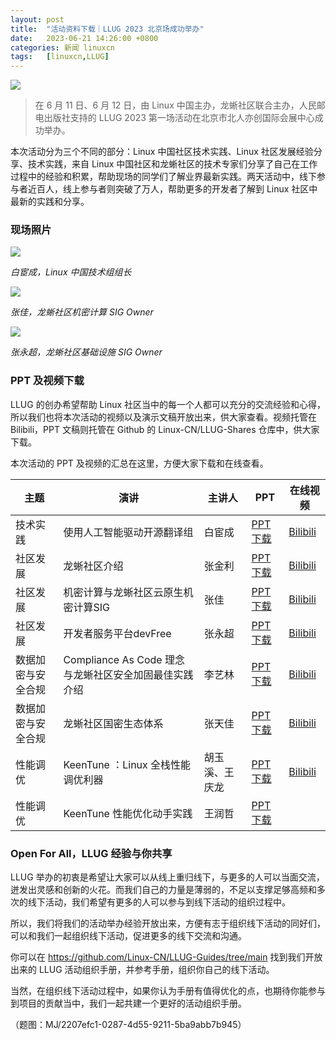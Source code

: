 ```yaml
---
layout: post
title:	"活动资料下载｜LLUG 2023 北京场成功举办"
date:	2023-06-21 14:26:00 +0800 
categories:	新闻 linuxcn 
tags:	[linuxcn,LLUG]
---
```



![](/Asserts/Images//attachment/album/202306/21/142350zspsqdydpzw8jtto.jpg)



> 
> 在 6 月 11 日、6 月 12 日，由 Linux 中国主办，龙蜥社区联合主办，人民邮电出版社支持的 LLUG 2023 第一场活动在北京市北人亦创国际会展中心成功举办。
> 
> 
> 


本次活动分为三个不同的部分：Linux 中国社区技术实践、Linux 社区发展经验分享、技术实践，来自 Linux 中国社区和龙蜥社区的技术专家们分享了自己在工作过程中的经验和积累，帮助现场的同学们了解业界最新实践。两天活动中，线下参与者近百人，线上参与者则突破了万人，帮助更多的开发者了解到 Linux 社区中最新的实践和分享。


### 现场照片


![](/Asserts/Images//attachment/album/202306/21/135908zjsrzktlpbuosbpp.jpg)


*白宦成，Linux 中国技术组组长*


![](/Asserts/Images//attachment/album/202306/21/135920kr777xor7cikiyx8.jpg)


*张佳，龙蜥社区机密计算 SIG Owner*


![](/Asserts/Images//attachment/album/202306/21/135930n8bffpsgug081lsv.jpg)


*张永超，龙蜥社区基础设施 SIG Owner*


### PPT 及视频下载


LLUG 的创办希望帮助 Linux 社区当中的每一个人都可以充分的交流经验和心得，所以我们也将本次活动的视频以及演示文稿开放出来，供大家查看。视频托管在 Bilibili，PPT 文稿则托管在 Github 的 Linux-CN/LLUG-Shares 仓库中，供大家下载。


本次活动的 PPT 及视频的汇总在这里，方便大家下载和在线查看。




| 主题 | 演讲 | 主讲人 | PPT | 在线视频 |
| --- | --- | --- | --- | --- |
| 技术实践 | 使用人工智能驱动开源翻译组 | 白宦成 | [PPT 下载](https://github.com/Linux-CN/LLUG-Shares/blob/main/Beijing/2023.06-YiZhuang/6.11%20%E7%99%BD%E5%AE%A6%E6%88%90-%E4%BD%BF%E7%94%A8%E4%BA%BA%E5%B7%A5%E6%99%BA%E8%83%BD%E9%A9%B1%E5%8A%A8%E5%BC%80%E6%BA%90%E7%BF%BB%E8%AF%91%E7%BB%84.pdf) | [Bilibili](https://www.bilibili.com/video/BV1cz4y1v71P/) |
| 社区发展 | 龙蜥社区介绍 | 张金利 | [PPT 下载](https://github.com/Linux-CN/LLUG-Shares/blob/main/Beijing/2023.06-YiZhuang/6.11%20%E5%BC%A0%E9%87%91%E5%88%A9-%E9%BE%99%E8%9C%A5%E7%A4%BE%E5%8C%BA%E4%BB%8B%E7%BB%8D.pdf) | [Bilibili](https://www.bilibili.com/video/BV1qo4y177DX) |
| 社区发展 | 机密计算与龙蜥社区云原生机密计算SIG | 张佳 | [PPT 下载](https://github.com/Linux-CN/LLUG-Shares/blob/main/Beijing/2023.06-YiZhuang/6.11%20%E5%BC%A0%E4%BD%B3-%E6%9C%BA%E5%AF%86%E8%AE%A1%E7%AE%97%E4%B8%8E%E9%BE%99%E8%9C%A5%E7%A4%BE%E5%8C%BA%E4%BA%91%E5%8E%9F%E7%94%9F%E6%9C%BA%E5%AF%86%E8%AE%A1%E7%AE%97SIG.pdf) | [Bilibili](https://www.bilibili.com/video/BV1pj411D7s1/) |
| 社区发展 | 开发者服务平台devFree | 张永超 | [PPT 下载](https://github.com/Linux-CN/LLUG-Shares/blob/main/Beijing/2023.06-YiZhuang/6.11%20%E5%BC%A0%E6%B0%B8%E8%B6%85-%E5%BC%80%E5%8F%91%E8%80%85%E6%9C%8D%E5%8A%A1%E5%B9%B3%E5%8F%B0devFree.pdf) | [Bilibili](https://www.bilibili.com/video/BV1Wk4y1M7sL/) |
| 数据加密与安全合规 | Compliance As Code 理念与龙蜥社区安全加固最佳实践介绍 | 李艺林 | [PPT 下载](https://github.com/Linux-CN/LLUG-Shares/blob/main/Beijing/2023.06-YiZhuang/6.12%20%E6%9D%8E%E8%89%BA%E6%9E%97-Compliance%20As%20Code%E7%90%86%E5%BF%B5%E4%B8%8E%E9%BE%99%E8%9C%A5%E7%A4%BE%E5%8C%BA%E5%AE%89%E5%85%A8%E5%8A%A0%E5%9B%BA%E6%9C%80%E4%BD%B3%E5%AE%9E%E8%B7%B5%E4%BB%8B%E7%BB%8D.pdf) | [Bilibili](https://www.bilibili.com/video/BV1Nh4y197fJ/?spm_id_from=333.999.0.0&vd_source=874d316c9af33a124189653f35649c3e) |
| 数据加密与安全合规 | 龙蜥社区国密生态体系 | 张天佳 | [PPT 下载](https://github.com/Linux-CN/LLUG-Shares/blob/main/Beijing/2023.06-YiZhuang/6.12%20%E5%BC%A0%E5%A4%A9%E4%BD%B3-%E9%BE%99%E8%9C%A5%E7%A4%BE%E5%8C%BA%E5%9B%BD%E5%AF%86%E7%94%9F%E6%80%81%E4%BD%93%E7%B3%BB.pdf) | [Bilibili](https://www.bilibili.com/video/BV1vM4y1n7GC/?spm_id_from=333.999.0.0) |
| 性能调优 | KeenTune ：Linux 全栈性能调优利器 | 胡玉溪、王庆龙 | [PPT 下载](https://github.com/Linux-CN/LLUG-Shares/blob/main/Beijing/2023.06-YiZhuang/6.12%20%E8%83%A1%E7%8E%89%E6%BA%AA%E3%80%81%E7%8E%8B%E5%BA%86%E9%BE%99-KeenTune%20%EF%BC%9A%20Linux%E5%85%A8%E6%A0%88%E6%80%A7%E8%83%BD%E8%B0%83%E4%BC%98%E5%88%A9%E5%99%A8.pdf) | [Bilibili](https://www.bilibili.com/video/BV1UM4y1n7B4/?spm_id_from=333.999.0.0&vd_source=874d316c9af33a124189653f35649c3e) |
| 性能调优 | KeenTune 性能优化动手实践 | 王润哲 | [PPT 下载](https://github.com/Linux-CN/LLUG-Shares/blob/main/Beijing/2023.06-YiZhuang/6.12%20%E7%8E%8B%E6%B6%A6%E5%93%B2-KeenTune%E6%80%A7%E8%83%BD%E4%BC%98%E5%8C%96%E5%8A%A8%E6%89%8B%E5%AE%9E%E8%B7%B5.pdf) |  |


### Open For All，LLUG 经验与你共享


LLUG 举办的初衷是希望让大家可以从线上重归线下，与更多的人可以当面交流，迸发出灵感和创新的火花。而我们自己的力量是薄弱的，不足以支撑足够高频和多次的线下活动，我们希望有更多的人可以参与到线下活动的组织过程中。


所以，我们将我们的活动举办经验开放出来，方便有志于组织线下活动的同好们，可以和我们一起组织线下活动，促进更多的线下交流和沟通。


你可以在 <https://github.com/Linux-CN/LLUG-Guides/tree/main> 找到我们开放出来的 LLUG 活动组织手册，并参考手册，组织你自己的线下活动。


当然，在组织线下活动过程中，如果你认为手册有值得优化的点，也期待你能参与到项目的贡献当中，我们一起共建一个更好的活动组织手册。


（题图：MJ/2207efc1-0287-4d55-9211-5ba9abb7b945）
